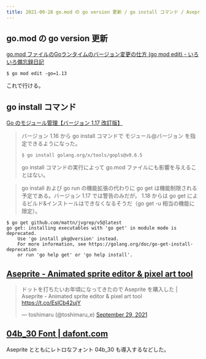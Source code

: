 ```yaml
---
title: 2021-09-28 go.mod の go version 更新 / go install コマンド / Aseprite
---
```


## go.mod の go version 更新

[go.mod ファイルのGoランタイムのバージョン変更の仕方 (go mod edit) - いろいろ備忘録日記](https://devlights.hatenablog.com/entry/2019/08/15/002307)

```console
$ go mod edit -go=1.13
```

これで行ける。


## go install コマンド

[Go のモジュール管理【バージョン 1.17 改訂版】](https://zenn.dev/spiegel/articles/20210223-go-module-aware-mode)


> バージョン 1.16 から go install コマンドで モジュール@バージョン を指定できるようになった。
>
> ```
> $ go install golang.org/x/tools/gopls@v0.6.5
> ```
> 
> go install コマンドの実行によって go.mod ファイルにも影響を与えることはない。


> go install および go run の機能拡張の代わりに go get は機能制限される予定である。バージョン 1.17 では警告のみだが， 1.18 からは go get によるビルド&インストールはできなくなるそうだ（go get -u 相当の機能に限定）。

```console
$ go get github.com/mattn/jvgrep/v5@latest
go get: installing executables with 'go get' in module mode is deprecated.
    Use 'go install pkg@version' instead.
    For more information, see https://golang.org/doc/go-get-install-deprecation
    or run 'go help get' or 'go help install'.
```

## [Aseprite - Animated sprite editor & pixel art tool](https://www.aseprite.org/)

<blockquote class="twitter-tweet"><p lang="ja" dir="ltr">ドットを打ちたいお年頃になってきたので Aseprite を購入した | Aseprite - Animated sprite editor &amp; pixel art tool <a href="https://t.co/EslCb42ujY">https://t.co/EslCb42ujY</a></p>&mdash; toshimaru (@toshimaru_e) <a href="https://twitter.com/toshimaru_e/status/1443005204887060483?ref_src=twsrc%5Etfw">September 29, 2021</a></blockquote> <script async src="https://platform.twitter.com/widgets.js" charset="utf-8"></script>

## [04b_30 Font | dafont.com](https://www.dafont.com/04b-30.font)

Aseprite とともにレトロなフォント 04b_30 も導入するなどした。
